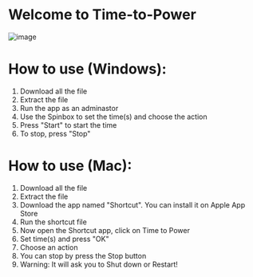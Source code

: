 # Welcome to Time-to-Power
![image](https://github.com/user-attachments/assets/cb179cc1-0d9f-41b4-b6c8-1d5da5354ec7)

# How to use (Windows):
  1. Download all the file
  2. Extract the file
  3. Run the app as an adminastor
  4. Use the Spinbox to set the time(s) and choose the action
  5. Press "Start" to start the time
  6. To stop, press "Stop"

# How to use (Mac):
  1. Download all the file
  2. Extract the file
  3. Download the app named "Shortcut". You can install it on Apple App Store
  4. Run the shortcut file
  5. Now open the Shortcut app, click on Time to Power
  6. Set time(s) and press "OK"
  7. Choose an action
  8. You can stop by press the Stop button
  9. Warning: It will ask you to Shut down or Restart!
